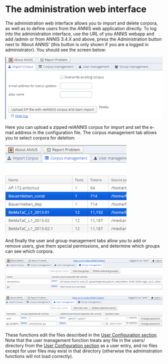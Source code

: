 # The administration web interface

The administration web interface allows you to import and delete corpora, as well as to
define users from the ANNIS web application directly. To log into the administration
interface, use the URL of you ANNIS webapp and add /admin or from ANNIS 3.4.X
and above, press the Administration button next to ‘About ANNIS’ (this button is only
shown if you are a logged in administrator). You should see the screen below:

![import in web-adminstration interface](images/web-admin-import.png)

Here you can upload a zipped relANNIS corpus for import and set the e-mail address
in the configuration file. The corpus management tab allows you to select corpora for
deletion:

![select corpora for deletion](images/web-admin-corpus-select.png)

And finally the user and group management tabs allow you to add or remove users,
give them special permissions, and determine which groups can see which corpora.

![group management](images/web-admin-groups.png)

![user management](images/web-admin-users.png)

These functions edit the files described in the [User Configuration section](user.md). Note that the user management
function treats any file in the users/ directory from the [User Configuration section](user.md) as a user entry, and no
files except for user files may exist in that directory (otherwise the administration
functions will not load correctly).